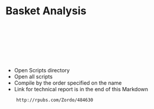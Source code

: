 # Basket Analysis



 <!DOCTYPE html>

<html>

</br>
</br>
</br>

<head>


 <title> How to use this git </title>


</head>

</br>
</br>
</br>

<body>

 <ul>
  <li>Open Scripts directory</li>
  <li>Open all scripts</li>
  <li>Compile by the order specified on the name </li>
  <li>Link for technical report is in the end of this Markdown</li>	
</ul> 


		http://rpubs.com/Zordo/484630

</body>




</html> 
